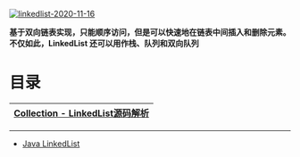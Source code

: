 
<a href="https://ibb.co/ZzVjGBq"><img src="https://i.ibb.co/qYdS7NT/linkedlist-2020-11-16.png" alt="linkedlist-2020-11-16" border="0"></a>

**基于双向链表实现，只能顺序访问，但是可以快速地在链表中间插入和删除元素。不仅如此，LinkedList 还可以用作栈、队列和双向队列**


# 目录 

[Collection - LinkedList源码解析](https://www.pdai.tech/md/java/collection/java-collection-LinkedList.html)|
---|

------

* [Java LinkedList](https://www.runoob.com/java/java-linkedlist.html)

